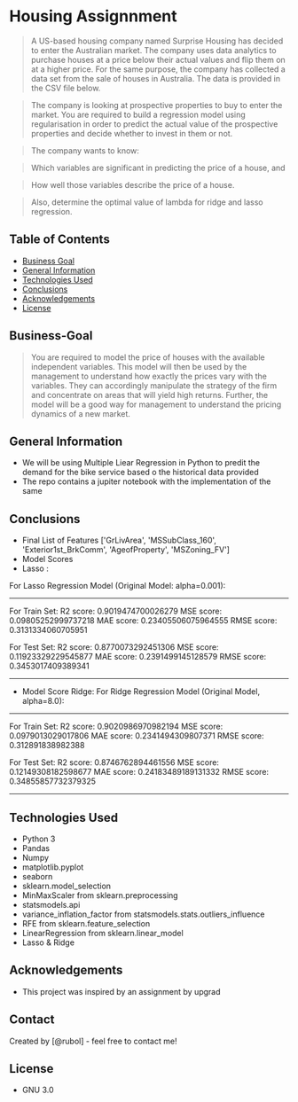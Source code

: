 # Housing Assignnment
> A US-based housing company named Surprise Housing has decided to enter the Australian market. The company uses data analytics to purchase houses at a price below their actual values and flip them on at a higher price. For the same purpose, the company has collected a data set from the sale of houses in Australia. The data is provided in the CSV file below.

 

> The company is looking at prospective properties to buy to enter the market. You are required to build a regression model using regularisation in order to predict the actual value of the prospective properties and decide whether to invest in them or not.

 

> The company wants to know:

> Which variables are significant in predicting the price of a house, and

> How well those variables describe the price of a house.

 

> Also, determine the optimal value of lambda for ridge and lasso regression.


## Table of Contents
* [Business Goal](#business-goal)
* [General Information](#general-information)
* [Technologies Used](#technologies-used)
* [Conclusions](#conclusions)
* [Acknowledgements](#acknowledgements)
* [License](#license)


<!-- You can include any other section that is pertinent to your problem -->

## Business-Goal

> You are required to model the price of houses with the available independent variables. This model will then be used by the management to understand how exactly the prices vary with the variables. They can accordingly manipulate the strategy of the firm and concentrate on areas that will yield high returns. Further, the model will be a good way for management to understand the pricing dynamics of a new market.


## General Information 

- We will be using Multiple Liear Regression in Python to predit the demand for the bike service based o the historical data provided
- The repo contains a jupiter notebook with the implementation of the same


## Conclusions
- Final List of Features ['GrLivArea',
 'MSSubClass_160',
 'Exterior1st_BrkComm',
 'AgeofProperty',
 'MSZoning_FV']
- Model Scores
- Lasso : 

For Lasso Regression Model (Original Model: alpha=0.001):
 ****************************************

For Train Set:
R2 score: 0.9019474700026279 
MSE score: 0.09805252999737218 
MAE score: 0.23405506075964555 
RMSE score: 0.3131334060705951

For Test Set:
R2 score: 0.8770073292451306 
MSE score: 0.11923329229545877 
MAE score: 0.2391499145128579 
RMSE score: 0.3453017409389341 
 ****************************************

 - Model Score Ridge: 
For Ridge Regression Model (Original Model, alpha=8.0):
 ****************************************

For Train Set:
R2 score: 0.9020986970982194 
MSE score: 0.0979013029017806 
MAE score: 0.2341494309807371 
RMSE score: 0.312891838982388

For Test Set:
R2 score: 0.8746762894461556 
MSE score: 0.12149308182598677 
MAE score: 0.24183489189131332 
RMSE score: 0.34855857732379325 
 ****************************************


<!-- You don't have to answer all the questions - just the ones relevant to your project. -->


## Technologies Used
- Python 3
- Pandas
- Numpy
- matplotlib.pyplot
- seaborn
- sklearn.model_selection
- MinMaxScaler from sklearn.preprocessing 
- statsmodels.api
- variance_inflation_factor from statsmodels.stats.outliers_influence
- RFE from sklearn.feature_selection
- LinearRegression from sklearn.linear_model
- Lasso & Ridge

<!-- As the libraries versions keep on changing, it is recommended to mention the version of library used in this project -->

## Acknowledgements
- This project was inspired by an assignment by upgrad


## Contact
Created by [@rubol] - feel free to contact me!


<!-- Optional -->
 ## License

- GNU 3.0 

<!-- You don't have to include all sections - just the one's relevant to your project -->